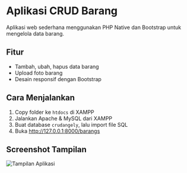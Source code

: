 # Aplikasi CRUD Barang

Aplikasi web sederhana menggunakan PHP Native dan Bootstrap untuk mengelola data barang.

## Fitur
- Tambah, ubah, hapus data barang
- Upload foto barang
- Desain responsif dengan Bootstrap

## Cara Menjalankan
1. Copy folder ke `htdocs` di XAMPP
2. Jalankan Apache & MySQL dari XAMPP
3. Buat database `crudangely`, lalu import file SQL
4. Buka http://127.0.0.1:8000/barangs

## Screenshot Tampilan
![Tampilan Aplikasi](screenshot/tampilan.PNG)
